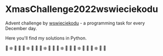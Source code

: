 # XmasChallenge2022wswieciekodu


Advent challenge by [wswieciekodu](https://github.com/wswieciekodu/ChristmasChallenge) - a programming task for every December day.

Here you'll find my solutions in Python.

:christmas_tree: :snowflake: :snake: :santa: :christmas_tree: :snowflake: :snake: :santa: :christmas_tree: :snowflake: :snake: :santa: :christmas_tree: :snowflake: :snake: :santa: :christmas_tree: :snowflake: :snake: :santa: :christmas_tree: :snowflake: :snake: :santa:
